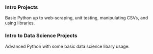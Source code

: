 ### Intro Projects
Basic Python up to web-scraping, unit testing, manipulating CSVs, and using libraries.

### Intro to Data Science Projects
Advanced Python with some basic data science libary usage.
